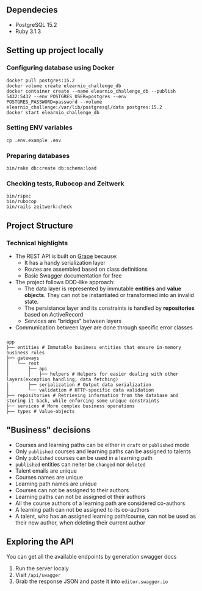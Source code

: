 ## Dependecies

 - PostgreSQL 15.2
 - Ruby 3.1.3

## Setting up project locally

### Configuring database using Docker

```shell
docker pull postgres:15.2
docker volume create elearnio_challenge_db
docker container create --name elearnio_challenge_db --publish 5432:5432 --env POSTGRES_USER=postgres --env POSTGRES_PASSWORD=password --volume elearnio_challenge:/var/lib/postgresql/data postgres:15.2
docker start elearnio_challenge_db
```

### Setting ENV variables

```shell
cp .env.example .env
```

### Preparing databases

```shell
bin/rake db:create db:schema:load
```

### Checking tests, Rubocop and Zeitwerk

```shell
bin/rspec
bin/rubocop
bin/rails zeitwerk:check
```

## Project Structure

### Technical highlights
  - The REST API is built on [Grape](https://github.com/ruby-grape/grape) because:
    - It has a handy serialization layer
    - Routes are assembled based on class definitions
    - Basic Swagger documentation for free
  - The project follows DDD-like approach:
    - The data layer is represented by immutable **entities** and **value objects**. They can not be instantiated or transformed into an invalid state.
    - The persistance layer and its constraints is handled by **repositories** based on ActiveRecord
    - Services are "bridges" between layers
  - Communication between layer are done through specific error classes

###

```text
app
├── entities # Immutable business entities that ensure in-memory business rules
├── gateways
│   └── rest
│       ├── api
│       │   ├── helpers # Helpers for easier dealing with other layers(exception handling, data fetching)
│       ├── serialization # Output data serialization
│       └── validation # HTTP-specific data validation
├── repositories # Retrieving information from the database and storing it back, while enforcing some unique constraints
├── services # More complex business operations
├── types # Value-objects
```

## "Business" decisions

- Courses and learning paths can be either in `draft` or `published` mode
- Only `published` courses and learning paths can be assigned to talents
- Only `published` courses can be used in a learning path
- `published` entities can neiter be `changed` nor `deleted`
- Talent emails are unique
- Courses names are unique
- Learning path names are unique
- Courses can not be assigned to their authors
- Learning paths can not be assigned ot their authors
- All the course authors of a learning path are considered co-authors
- A learning path can not be assigned to its co-authors
- A talent, who has an assigned learning path/course, can not be used as their new author, when deleting their current author

## Exploring the API

You can get all the available endpoints by generation swagger docs

1. Run the server localy
2. Visit `/api/swagger`
3. Grab the response JSON and paste it into `editor.swagger.io`
